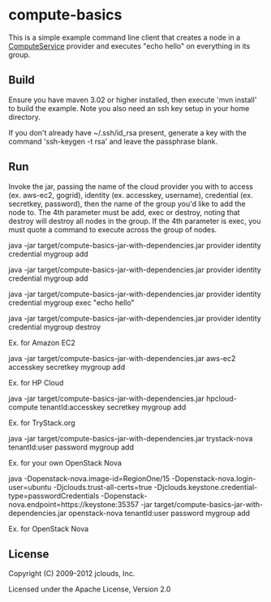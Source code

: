 # compute-basics

This is a simple example command line client that creates a node in a [ComputeService](http://code.google.com/p/jclouds/wiki/ComputeGuide) provider and executes "echo hello" on everything in its group.

## Build

Ensure you have maven 3.02 or higher installed, then execute 'mvn install' to build the example.  Note you also need an ssh key setup in your home directory.

If you don't already have ~/.ssh/id_rsa present, generate a key with the command 'ssh-keygen -t rsa' and leave the passphrase blank.

## Run

Invoke the jar, passing the name of the cloud provider you with to access (ex. aws-ec2, gogrid), identity (ex. accesskey, username), credential (ex. secretkey, password), then the name of the group you'd like to add the node to. The 4th parameter must be add, exec or destroy, noting that destroy will destroy all nodes in the group. If the 4th parameter is exec, you must quote a command to execute across the group of nodes.

java -jar target/compute-basics-jar-with-dependencies.jar provider identity credential mygroup add

java -jar target/compute-basics-jar-with-dependencies.jar provider identity credential mygroup add

java -jar target/compute-basics-jar-with-dependencies.jar provider identity credential mygroup exec "echo hello"

java -jar target/compute-basics-jar-with-dependencies.jar provider identity credential mygroup destroy

Ex. for Amazon EC2

java -jar target/compute-basics-jar-with-dependencies.jar aws-ec2 accesskey secretkey mygroup add

Ex. for HP Cloud

java -jar target/compute-basics-jar-with-dependencies.jar hpcloud-compute tenantId:accesskey secretkey mygroup add

Ex. for TryStack.org

java -jar target/compute-basics-jar-with-dependencies.jar trystack-nova tenantId:user password mygroup add

Ex. for your own OpenStack Nova

java -Dopenstack-nova.image-id=RegionOne/15 -Dopenstack-nova.login-user=ubuntu -Djclouds.trust-all-certs=true -Djclouds.keystone.credential-type=passwordCredentials -Dopenstack-nova.endpoint=https://keystone:35357 -jar target/compute-basics-jar-with-dependencies.jar openstack-nova tenantId:user password mygroup add

Ex. for OpenStack Nova

## License

Copyright (C) 2009-2012 jclouds, Inc.

Licensed under the Apache License, Version 2.0 

